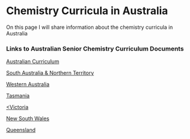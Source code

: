 <h1>Chemistry Curricula in Australia</h1>
<body>
<p>On this page I will share information about the chemistry curricula in Australia</p>



<h3>Links to Australian Senior Chemistry Curriculum Documents</h3>

<a href="https://www.australiancurriculum.edu.au/senior-secondary-curriculum/science/chemistry/">Australian Curriculum</a>

<a href="https://www.sace.sa.edu.au/web/chemistry">South Australia & Northern Territory</a>

<a href="https://senior-secondary.scsa.wa.edu.au/syllabus-and-support-materials/science/chemistry">Western Australia</a>

<a href="https://www.tasc.tas.gov.au/students/courses/science/chm415115-4/">Tasmania</a>

<a href="https://www.vcaa.vic.edu.au/curriculum/vce/vce-study-designs/chemistry/Pages/index.aspx"><Victoria</a>

<a href="https://educationstandards.nsw.edu.au/wps/portal/nesa/11-12/stage-6-learning-areas/stage-6-science/chemistry-2017">New South Wales</a>

<a href="https://www.qcaa.qld.edu.au/senior/senior-subjects/sciences/chemistry/syllabus">Queensland</a>

</body>
